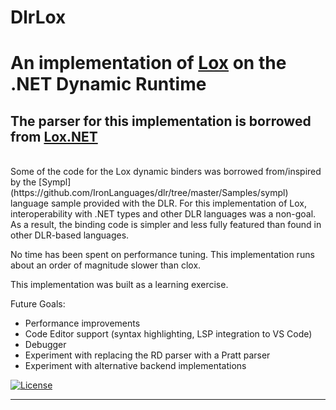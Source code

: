 <h1 >
   DlrLox
  <br>
  
#  An implementation of [Lox](https://github.com/munificent/craftinginterpreters) on the .NET Dynamic Runtime
</h1>

## The parser for this implementation is borrowed from [Lox.NET](https://github.com/FaberSanZ/Lox.NET)
<br>
Some of the code for the Lox dynamic binders was borrowed from/inspired by the [Sympl](https://github.com/IronLanguages/dlr/tree/master/Samples/sympl) language sample provided with the DLR.
For this implementation of Lox, interoperability with .NET types and other DLR languages was a non-goal. As a result, the binding code is simpler and less fully featured than found in other DLR-based languages.

No time has been spent on performance tuning. This implementation runs about an order of magnitude slower than clox.

This implementation was built as a learning exercise.

Future Goals:
* Performance improvements
* Code Editor support (syntax highlighting, LSP integration to VS Code)
* Debugger
* Experiment with replacing the RD parser with a Pratt parser
* Experiment with alternative backend implementations

[![License](https://img.shields.io/badge/License-Apache_2.0-blue.svg)](https://opensource.org/licenses/Apache-2.0)

<hr>
<br>
